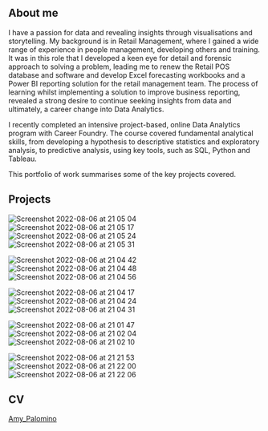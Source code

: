 ## About me 
I have a passion for data and revealing insights through visualisations and storytelling. My background is in Retail Management, where I gained a wide range of experience in people management, developing others and training. It was in this role that I developed a keen eye for detail and forensic approach to solving a problem, leading me to renew the Retail POS database and software and develop Excel forecasting workbooks and a Power BI reporting solution for the retail management team.
The process of learning whilst implementing a solution to improve business reporting, revealed a strong desire to continue seeking insights from data and ultimately, a career change into Data Analytics. 

I recently completed an intensive project-based, online Data Analytics program with Career Foundry. The course covered fundamental analytical skills, from developing a hypothesis to descriptive statistics and exploratory analysis, to predictive analysis, using key tools, such as SQL, Python and Tableau.

This portfolio of work summarises some of the key projects covered.


## Projects
![Screenshot 2022-08-06 at 21 05 04](https://user-images.githubusercontent.com/106022246/183264746-77e16e86-eff9-4050-8c78-8d096837f3f1.png)
![Screenshot 2022-08-06 at 21 05 17](https://user-images.githubusercontent.com/106022246/183264749-a9ec10b6-be81-4990-98cc-b5180ceda36e.png)
![Screenshot 2022-08-06 at 21 05 24](https://user-images.githubusercontent.com/106022246/183264751-b0316390-e97d-4365-b897-2964359902a4.png)
![Screenshot 2022-08-06 at 21 05 31](https://user-images.githubusercontent.com/106022246/183264755-8ed715d0-6579-4684-a413-3a41110a61a1.png)

![Screenshot 2022-08-06 at 21 04 42](https://user-images.githubusercontent.com/106022246/183264688-12af8418-11c5-495a-b55c-845a50c77324.png)
![Screenshot 2022-08-06 at 21 04 48](https://user-images.githubusercontent.com/106022246/183264692-ce097d2b-bbc4-4148-a14a-3c7cd986df20.png)
![Screenshot 2022-08-06 at 21 04 56](https://user-images.githubusercontent.com/106022246/183264695-e2a39772-f866-4029-a54e-cd0d896298c6.png)

![Screenshot 2022-08-06 at 21 04 17](https://user-images.githubusercontent.com/106022246/183264712-96cec1d5-d526-4e2b-b6f5-124f18d0abc1.png)
![Screenshot 2022-08-06 at 21 04 24](https://user-images.githubusercontent.com/106022246/183264717-33dde497-b80c-47dc-96c4-9fb8d7b84c82.png)
![Screenshot 2022-08-06 at 21 04 31](https://user-images.githubusercontent.com/106022246/183264718-80ee1ffc-3a89-4c2c-85e7-62db2367ddb6.png)

![Screenshot 2022-08-06 at 21 01 47](https://user-images.githubusercontent.com/106022246/183264658-80830bc7-a904-490c-9cea-fc615bfa57c1.png)
![Screenshot 2022-08-06 at 21 02 04](https://user-images.githubusercontent.com/106022246/183264659-1bfe1ba6-f2ca-4477-bf54-79e59e08ce56.png)
![Screenshot 2022-08-06 at 21 02 10](https://user-images.githubusercontent.com/106022246/183264663-fafc9c1f-a3d2-4f23-9cb2-71084bddb58e.png)

![Screenshot 2022-08-06 at 21 21 53](https://user-images.githubusercontent.com/106022246/183264966-74134c32-e0ba-4d05-90c5-bbecd40fb70d.png)
![Screenshot 2022-08-06 at 21 22 00](https://user-images.githubusercontent.com/106022246/183264968-49c38986-51ad-4f5a-bef7-53e6cb01c07b.png)
![Screenshot 2022-08-06 at 21 22 06](https://user-images.githubusercontent.com/106022246/183264970-514bd725-d3fa-42f1-accc-d7e18398e49a.png)

## CV

[Amy_Palomino](https://github.com/amypal/amypal.github.io/files/9275636/Amy_CV.pdf)
